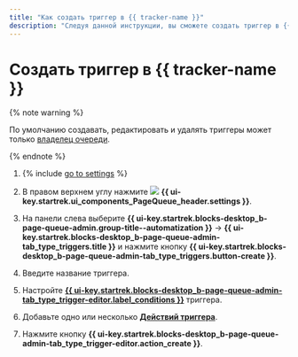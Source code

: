 ```yaml
---
title: "Как создать триггер в {{ tracker-name }}"
description: "Следуя данной инструкции, вы сможете создать триггер в {{ tracker-name }}."
---
```


# Создать триггер в {{ tracker-name }}

{% note warning %}

По умолчанию создавать, редактировать и удалять триггеры может только [владелец очереди](../manager/queue-access.md).

{% endnote %}

1. {% include [go to settings](../../_includes/tracker/transition-page.md) %}

1. В правом верхнем углу нажмите ![](../../_assets/tracker/svg/queue-settings.svg) **{{ ui-key.startrek.ui_components_PageQueue_header.settings }}**.

1. На панели слева выберите **{{ ui-key.startrek.blocks-desktop_b-page-queue-admin.group-title--automatization }}** → **{{ ui-key.startrek.blocks-desktop_b-page-queue-admin-tab_type_triggers.title }}** и нажмите кнопку **{{ ui-key.startrek.blocks-desktop_b-page-queue-admin-tab_type_triggers.button-create }}**.

1. Введите название триггера.

1. Настройте [**{{ ui-key.startrek.blocks-desktop_b-page-queue-admin-tab_type_trigger-editor.label_conditions }}**](set-condition.md) триггера.

1. Добавьте одно или несколько [**Действий триггера**](set-action.md).

1. Нажмите кнопку **{{ ui-key.startrek.blocks-desktop_b-page-queue-admin-tab_type_trigger-editor.action_create }}**.



